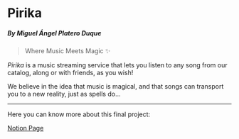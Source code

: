 # Pirika
##### By Miguel Ángel Platero Duque
> Where Music Meets Magic ✨

*Pirika* is a music streaming service that lets you listen to any song from our catalog, along or with friends, as you wish!

We believe in the idea that music is magical, and that songs can transport you to a new reality, just as spells do...

---

Here you can know more about this final project:

[Notion Page](https://www.notion.so/Pirika-1b425bae199580678bbff2d61a7f42d8?pvs=4)
